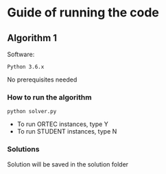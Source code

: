# Guide of running the code

## Algorithm 1
Software:

```
Python 3.6.x
```

No prerequisites needed

### How to run the algorithm
```
python solver.py
```

- To run ORTEC instances, type Y
- To run STUDENT instances, type N

### Solutions
Solution will be saved in the solution folder
